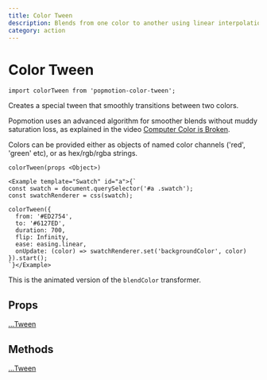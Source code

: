 ```yaml
---
title: Color Tween
description: Blends from one color to another using linear interpolation.
category: action
---
```


# Color Tween

```
import colorTween from 'popmotion-color-tween';
```

Creates a special tween that smoothly transitions between two colors.

Popmotion uses an advanced algorithm for smoother blends without muddy saturation loss, as explained in the video [Computer Color is Broken](https://www.youtube.com/watch?v=LKnqECcg6Gw).

Colors can be provided either as objects of named color channels ('red', 'green' etc), or as hex/rgb/rgba strings.

`colorTween(props <Object>)`

```marksy
<Example template="Swatch" id="a">{`
const swatch = document.querySelector('#a .swatch');
const swatchRenderer = css(swatch);

colorTween({
  from: '#ED2754',
  to: '#6127ED',
  duration: 700,
  flip: Infinity,
  ease: easing.linear,
  onUpdate: (color) => swatchRenderer.set('backgroundColor', color)
}).start();
`}</Example>
```

This is the animated version of the `blendColor` transformer.

## Props

[...Tween](/api/tween)

## Methods

[...Tween](/api/tween)

